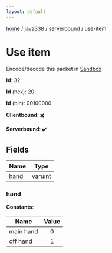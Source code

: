 ```yaml
---
layout: default
---
```


[home](/)  /  [java338](/protocol/java338)  /  [serverbound](/protocol/java338/serverbound)  /  use-item

# Use item

Encode/decode this packet in [Sandbox](../../../sandbox/java338#Serverbound.UseItem)

**Id**: 32

**Id** (hex): 20

**Id** (bin): 00100000

**Clientbound**: ✖️

**Serverbound**: ✔️

## Fields

Name | Type
---|---
[hand](#hand) | varuint

### hand

**Constants**:

Name | Value
---|:---:
main hand | 0
off hand | 1
